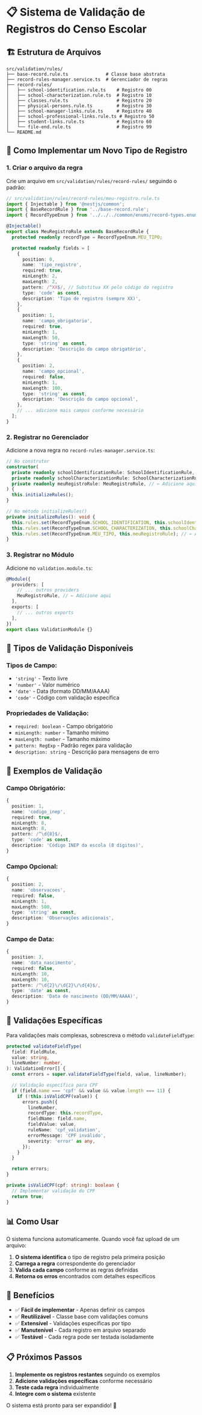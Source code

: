# 📋 Sistema de Validação de Registros do Censo Escolar

## 🏗️ Estrutura de Arquivos

```
src/validation/rules/
├── base-record.rule.ts              # Classe base abstrata
├── record-rules-manager.service.ts  # Gerenciador de regras
├── record-rules/
│   ├── school-identification.rule.ts    # Registro 00
│   ├── school-characterization.rule.ts  # Registro 10
│   ├── classes.rule.ts                  # Registro 20
│   ├── physical-persons.rule.ts         # Registro 30
│   ├── school-manager-links.rule.ts     # Registro 40
│   ├── school-professional-links.rule.ts # Registro 50
│   ├── student-links.rule.ts            # Registro 60
│   └── file-end.rule.ts                 # Registro 99
└── README.md
```

## 🎯 Como Implementar um Novo Tipo de Registro

### 1. Criar o arquivo da regra

Crie um arquivo em `src/validation/rules/record-rules/` seguindo o padrão:

```typescript
// src/validation/rules/record-rules/meu-registro.rule.ts
import { Injectable } from '@nestjs/common';
import { BaseRecordRule } from '../base-record.rule';
import { RecordTypeEnum } from '../../../common/enums/record-types.enum';

@Injectable()
export class MeuRegistroRule extends BaseRecordRule {
  protected readonly recordType = RecordTypeEnum.MEU_TIPO;

  protected readonly fields = [
    {
      position: 0,
      name: 'tipo_registro',
      required: true,
      minLength: 2,
      maxLength: 2,
      pattern: /^XX$/, // Substitua XX pelo código do registro
      type: 'code' as const,
      description: 'Tipo de registro (sempre XX)',
    },
    {
      position: 1,
      name: 'campo_obrigatorio',
      required: true,
      minLength: 1,
      maxLength: 50,
      type: 'string' as const,
      description: 'Descrição do campo obrigatório',
    },
    {
      position: 2,
      name: 'campo_opcional',
      required: false,
      minLength: 1,
      maxLength: 100,
      type: 'string' as const,
      description: 'Descrição do campo opcional',
    },
    // ... adicione mais campos conforme necessário
  ];
}
```

### 2. Registrar no Gerenciador

Adicione a nova regra no `record-rules-manager.service.ts`:

```typescript
// No construtor
constructor(
  private readonly schoolIdentificationRule: SchoolIdentificationRule,
  private readonly schoolCharacterizationRule: SchoolCharacterizationRule,
  private readonly meuRegistroRule: MeuRegistroRule, // ← Adicione aqui
) {
  this.initializeRules();
}

// No método initializeRules()
private initializeRules(): void {
  this.rules.set(RecordTypeEnum.SCHOOL_IDENTIFICATION, this.schoolIdentificationRule);
  this.rules.set(RecordTypeEnum.SCHOOL_CHARACTERIZATION, this.schoolCharacterizationRule);
  this.rules.set(RecordTypeEnum.MEU_TIPO, this.meuRegistroRule); // ← Adicione aqui
}
```

### 3. Registrar no Módulo

Adicione no `validation.module.ts`:

```typescript
@Module({
  providers: [
    // ... outros providers
    MeuRegistroRule, // ← Adicione aqui
  ],
  exports: [
    // ... outros exports
  ],
})
export class ValidationModule {}
```

## 🔧 Tipos de Validação Disponíveis

### **Tipos de Campo:**

- `'string'` - Texto livre
- `'number'` - Valor numérico
- `'date'` - Data (formato DD/MM/AAAA)
- `'code'` - Código com validação específica

### **Propriedades de Validação:**

- `required: boolean` - Campo obrigatório
- `minLength: number` - Tamanho mínimo
- `maxLength: number` - Tamanho máximo
- `pattern: RegExp` - Padrão regex para validação
- `description: string` - Descrição para mensagens de erro

## 📝 Exemplos de Validação

### **Campo Obrigatório:**

```typescript
{
  position: 1,
  name: 'codigo_inep',
  required: true,
  minLength: 8,
  maxLength: 8,
  pattern: /^\d{8}$/,
  type: 'code' as const,
  description: 'Código INEP da escola (8 dígitos)',
}
```

### **Campo Opcional:**

```typescript
{
  position: 2,
  name: 'observacoes',
  required: false,
  minLength: 1,
  maxLength: 500,
  type: 'string' as const,
  description: 'Observações adicionais',
}
```

### **Campo de Data:**

```typescript
{
  position: 3,
  name: 'data_nascimento',
  required: false,
  minLength: 10,
  maxLength: 10,
  pattern: /^\d{2}\/\d{2}\/\d{4}$/,
  type: 'date' as const,
  description: 'Data de nascimento (DD/MM/AAAA)',
}
```

## 🚀 Validações Específicas

Para validações mais complexas, sobrescreva o método `validateFieldType`:

```typescript
protected validateFieldType(
  field: FieldRule,
  value: string,
  lineNumber: number,
): ValidationError[] {
  const errors = super.validateFieldType(field, value, lineNumber);

  // Validação específica para CPF
  if (field.name === 'cpf' && value && value.length === 11) {
    if (!this.isValidCPF(value)) {
      errors.push({
        lineNumber,
        recordType: this.recordType,
        fieldName: field.name,
        fieldValue: value,
        ruleName: 'cpf_validation',
        errorMessage: 'CPF inválido',
        severity: 'error' as any,
      });
    }
  }

  return errors;
}

private isValidCPF(cpf: string): boolean {
  // Implementar validação do CPF
  return true;
}
```

## 📊 Como Usar

O sistema funciona automaticamente. Quando você faz upload de um arquivo:

1. **O sistema identifica** o tipo de registro pela primeira posição
2. **Carrega a regra** correspondente do gerenciador
3. **Valida cada campo** conforme as regras definidas
4. **Retorna os erros** encontrados com detalhes específicos

## 🎯 Benefícios

- ✅ **Fácil de implementar** - Apenas definir os campos
- ✅ **Reutilizável** - Classe base com validações comuns
- ✅ **Extensível** - Validações específicas por tipo
- ✅ **Manutenível** - Cada registro em arquivo separado
- ✅ **Testável** - Cada regra pode ser testada isoladamente

## 📋 Próximos Passos

1. **Implemente os registros restantes** seguindo os exemplos
2. **Adicione validações específicas** conforme necessário
3. **Teste cada regra** individualmente
4. **Integre com o sistema** existente

O sistema está pronto para ser expandido! 🚀
